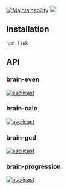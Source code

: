 [![Maintainability](https://api.codeclimate.com/v1/badges/ab873905d980365c2dc2/maintainability)](https://codeclimate.com/github/kirillbogdanov/backend-project-lvl1/maintainability)
![](https://github.com/kirillbogdanov/backend-project-lvl1/workflows/ci/badge.svg)

## Installation
    npm link

## API
### brain-even
[![asciicast](https://asciinema.org/a/UdlnOZGXqYF1YmIIDICgJQwzp.png)](https://asciinema.org/a/UdlnOZGXqYF1YmIIDICgJQwzp)
### brain-calc
[![asciicast](https://asciinema.org/a/sh7K0DD6Ey6xc1eMavWIigyzF.png)](https://asciinema.org/a/sh7K0DD6Ey6xc1eMavWIigyzF)
### brain-gcd
[![asciicast](https://asciinema.org/a/hxEghlThr8OFkCVKkUDVEOCv6.png)](https://asciinema.org/a/hxEghlThr8OFkCVKkUDVEOCv6)
### brain-progression
[![asciicast](https://asciinema.org/a/u7MLUlDmBQSDUQsYwV5JULB0a.png)](https://asciinema.org/a/u7MLUlDmBQSDUQsYwV5JULB0a)
